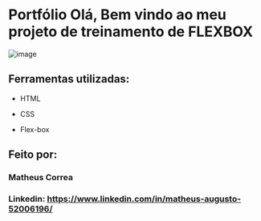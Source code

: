 # Portfólio Olá, Bem vindo ao meu projeto de treinamento de FLEXBOX

![image](https://github.com/user-attachments/assets/927c929f-fd0e-4646-b02f-98bc7fe12335)


## Ferramentas utilizadas:

* HTML

* CSS

* Flex-box

## Feito por:

### Matheus Correa

### Linkedin: https://www.linkedin.com/in/matheus-augusto-52006196/

